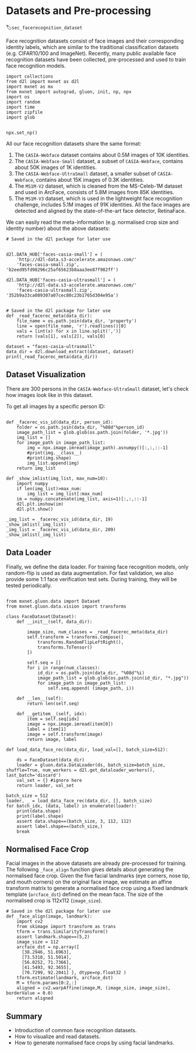 # Datasets and Pre-processing
:label:`sec_facerecognition_dataset`

Face recognition datasets consist of face images and their corresponding identity labels, which are similar to the traditional classification datasets 
(e.g. CIFAR10/100 and ImageNet). Recently, many public available face recognition datasets have been collected, pre-processed and used to train face recognition models.

```{.python .input  n=1}
import collections
from d2l import mxnet as d2l
import mxnet as mx
from mxnet import autograd, gluon, init, np, npx
import os
import random
import time
import zipfile
import glob


npx.set_np()
```

All our face recognition datasets share the same format:

1. The `CASIA-Webface` dataset contains about 0.5M images of 10K identities.
2. The `CASIA-Webface-Small` dataset, a subset of `CASIA-Webface`, contains about 50K images of 1K identities.
3. The `CASIA-Webface-UltraSmall` dataset, a smaller subset of `CASIA-Webface`, contains about 15K images of 0.3K identities.
4. The `MS1M-V2` dataset, which is cleaned from the MS-Celeb-1M dataset and used in ArcFace, consists of 5.8M images from 85K identities.
5. The `MS1M-V3` dataset, which is used in the lightweight face recognition challenge, includes 5.1M images of 91K identities. All the face images are detected and aligned by the state-of-the-art face detector, RetinaFace.

We can easily read the meta-information (e.g. normalised crop size and identity number) about the above datasets:

```{.python .input  n=2}
# Saved in the d2l package for later use


d2l.DATA_HUB['faces-casia-small'] = (
    'http://d2l-data.s3-accelerate.amazonaws.com/'
    'faces-casia-small.zip', 'b2eed95fd98296c25af65623b8aaa3ee87f982ff')

d2l.DATA_HUB['faces-casia-ultrasmall'] = (
    'http://d2l-data.s3-accelerate.amazonaws.com/'
    'faces-casia-ultrasmall.zip', '352b9a33ca089307a07cec80c23b1765d304e95a')
    

# Saved in the d2l package for later use
def _read_facerec_meta(data_dir):
    file_name = os.path.join(data_dir, 'property')
    line = open(file_name, 'r').readlines()[0]
    vals = [int(x) for x in line.split(',')]
    return (vals[1], vals[2]), vals[0]

dataset = "faces-casia-ultrasmall"
data_dir = d2l.download_extract(dataset, dataset)
print(_read_facerec_meta(data_dir))

```

## Dataset Visualization

There are 300 persons in the `CASIA-Webface-UltraSmall` dataset, let's check how images look like in this dataset.

To get all images by a specific person ID:

```{.python .input  n=3}

def _facerec_vis_id(data_dir, person_id):
    folder = os.path.join(data_dir, "%08d"%person_id)
    image_path_list = glob.glob(os.path.join(folder, '*.jpg'))
    img_list = []
    for image_path in image_path_list:
        img = npx.image.imread(image_path).asnumpy()[:,:,::-1]
        #print(img.__class__)
        #print(img.shape)
        img_list.append(img)
    return img_list
     
def _show_imlist(img_list, max_num=10):
    import numpy
    if len(img_list)>max_num:
        img_list = img_list[:max_num]
    im = numpy.concatenate(img_list, axis=1)[:,:,::-1]
    d2l.plt.imshow(im)
    d2l.plt.show()
    
_img_list = _facerec_vis_id(data_dir, 19)
_show_imlist(_img_list)
_img_list = _facerec_vis_id(data_dir, 209)
_show_imlist(_img_list)
```

## Data Loader

Finally, we define the data loader. For training face recognition models, only random-flip is used as data augmentation.
For fast validation, we also provide some 1:1 face verification test sets. During training, they will be tested periodically.

```{.python .input  n=4}

from mxnet.gluon.data import Dataset
from mxnet.gluon.data.vision import transforms

class FaceDataset(Dataset):
    def __init__(self, data_dir):
        
        image_size, num_classes = _read_facerec_meta(data_dir)
        self.transform = transforms.Compose([
            transforms.RandomFlipLeftRight(),
            transforms.ToTensor()
        ])

        self.seq = []
        for i in range(num_classes):
            id_dir = os.path.join(data_dir, "%08d"%i)
            image_path_list = glob.glob(os.path.join(id_dir, "*.jpg"))
            for image_path in image_path_list:
                self.seq.append( (image_path, i))

    def __len__(self):
        return len(self.seq)

    def __getitem__(self, idx):
        item = self.seq[idx]
        image = npx.image.imread(item[0])
        label = item[1]
        image = self.transform(image)
        return image, label

def load_data_face_rec(data_dir, load_val=[], batch_size=512):
    
    ds = FaceDataset(data_dir) 
    loader = gluon.data.DataLoader(ds, batch_size=batch_size, shuffle=True, num_workers = d2l.get_dataloader_workers(), last_batch='discard')
    val_set = {} #ignore here
    return loader, val_set

batch_size = 512
loader, _ = load_data_face_rec(data_dir, [], batch_size)
for batch_idx, (data, label) in enumerate(loader):
    print(data.shape)
    print(label.shape)
    assert data.shape==(batch_size, 3, 112, 112)
    assert label.shape==(batch_size,)
    break
```

## Normalised Face Crop

Facial images in the above datasets are already pre-processed for training. 
The following `_face_align` function gives details about generating the normalised face crop. 
Given the five facial landmarks (eye corners, nose tip, and mouth corners) on the original face image, we estimate an affine transform matrix to generate a normalised face crop using a fixed landmark template (`arcface_dst`) defined on the mean face. The size of the normalised crop is 112x112 (`image_size`).

```{.python .input  n=5}
# Saved in the d2l package for later use
def _face_align(image, landmark):
    import cv2
    from skimage import transform as trans
    tform = trans.SimilarityTransform()
    assert landmark.shape==(5,2)
    image_size = 112
    arcface_dst = np.array([
      [38.2946, 51.6963],
      [73.5318, 51.5014],
      [56.0252, 71.7366],
      [41.5493, 92.3655],
      [70.7299, 92.2041] ], dtype=np.float32 )
    tform.estimate(landmark, arcface_dst)
    M = tform.params[0:2,:]
    aligned = cv2.warpAffine(image,M, (image_size, image_size), borderValue = 0.0)
    return aligned
```

## Summary

* Introduction of common face recognition datasets.
* How to visualize and read datasets.
* How to generate normalised face crops by using facial landmarks.

```{.python .input}

```

```{.python .input}

```
